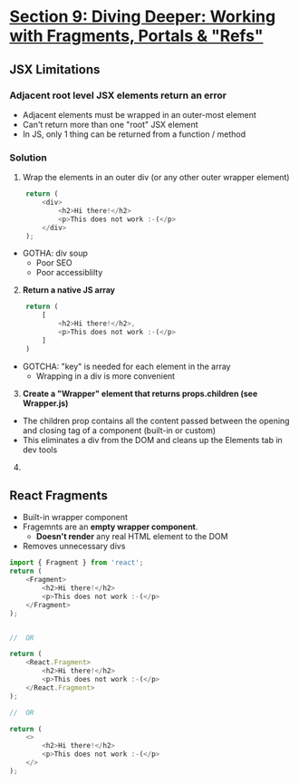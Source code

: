 # [Section 9: Diving Deeper: Working with Fragments, Portals & "Refs"](https://www.udemy.com/course/react-the-complete-guide-incl-redux/learn/lecture/25598540#questions)

## JSX Limitations

### **Adjacent root level JSX elements return an error**

-   Adjacent elements must be wrapped in an outer-most element
-   Can't return more than one "root" JSX element
-   In JS, only 1 thing can be returned from a function / method

### Solution

1. Wrap the elements in an outer div (or any other outer wrapper element)

```javascript
    return (
        <div>
            <h2>Hi there!</h2>
            <p>This does not work :-(</p>
        </div>
    );
```
* GOTHA: div soup
    * Poor SEO
    * Poor accessiblilty

2. **Return a native JS array**

```javascript
    return (
        [
            <h2>Hi there!</h2>,
            <p>This does not work :-(</p>
        ]
    )
```
* GOTCHA: "key" is needed for each element in the array
    * Wrapping in a div is more convenient

3. **Create a "Wrapper" element that returns props.children (see Wrapper.js)**
* The children prop contains all the content passed between the opening
and closing tag of a component (built-in or custom)
* This eliminates a div from the DOM and cleans up the Elements tab in dev tools
4. 

## React Fragments

* Built-in wrapper component
* Fragemnts are an **empty wrapper component**. 
    * **Doesn't render** any real HTML element to the DOM
* Removes unnecessary divs

```javascript
import { Fragment } from 'react';
return (
    <Fragment>
        <h2>Hi there!</h2>
        <p>This does not work :-(</p>
    </Fragment>
);


//  OR

return (
    <React.Fragment>
        <h2>Hi there!</h2>
        <p>This does not work :-(</p>
    </React.Fragment>
);

//  OR

return (
    <>
        <h2>Hi there!</h2>
        <p>This does not work :-(</p>
    </>
);
```
